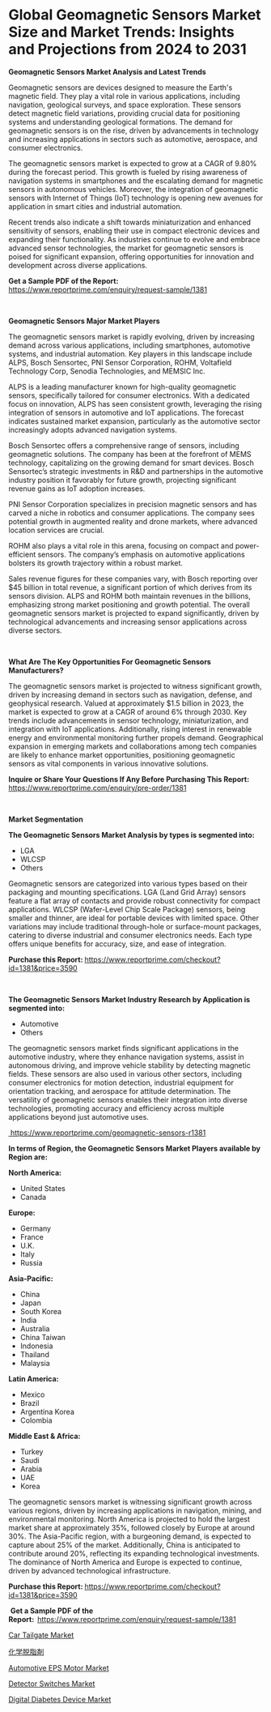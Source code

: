 <p><h1>Global Geomagnetic Sensors Market Size and Market Trends: Insights and Projections from 2024 to 2031</h1></p><p><strong>Geomagnetic Sensors Market Analysis and Latest Trends</strong></p>
<p><p>Geomagnetic sensors are devices designed to measure the Earth's magnetic field. They play a vital role in various applications, including navigation, geological surveys, and space exploration. These sensors detect magnetic field variations, providing crucial data for positioning systems and understanding geological formations. The demand for geomagnetic sensors is on the rise, driven by advancements in technology and increasing applications in sectors such as automotive, aerospace, and consumer electronics.</p><p>The geomagnetic sensors market is expected to grow at a CAGR of 9.80% during the forecast period. This growth is fueled by rising awareness of navigation systems in smartphones and the escalating demand for magnetic sensors in autonomous vehicles. Moreover, the integration of geomagnetic sensors with Internet of Things (IoT) technology is opening new avenues for application in smart cities and industrial automation. </p><p>Recent trends also indicate a shift towards miniaturization and enhanced sensitivity of sensors, enabling their use in compact electronic devices and expanding their functionality. As industries continue to evolve and embrace advanced sensor technologies, the market for geomagnetic sensors is poised for significant expansion, offering opportunities for innovation and development across diverse applications.</p></p>
<p><strong>Get a Sample PDF of the Report:&nbsp;</strong> <a href="https://www.reportprime.com/enquiry/request-sample/1381">https://www.reportprime.com/enquiry/request-sample/1381</a></p>
<p>&nbsp;</p>
<p><strong>Geomagnetic Sensors Major Market Players</strong></p>
<p><p>The geomagnetic sensors market is rapidly evolving, driven by increasing demand across various applications, including smartphones, automotive systems, and industrial automation. Key players in this landscape include ALPS, Bosch Sensortec, PNI Sensor Corporation, ROHM, Voltafield Technology Corp, Senodia Technologies, and MEMSIC Inc.</p><p>ALPS is a leading manufacturer known for high-quality geomagnetic sensors, specifically tailored for consumer electronics. With a dedicated focus on innovation, ALPS has seen consistent growth, leveraging the rising integration of sensors in automotive and IoT applications. The forecast indicates sustained market expansion, particularly as the automotive sector increasingly adopts advanced navigation systems.</p><p>Bosch Sensortec offers a comprehensive range of sensors, including geomagnetic solutions. The company has been at the forefront of MEMS technology, capitalizing on the growing demand for smart devices. Bosch Sensortec’s strategic investments in R&D and partnerships in the automotive industry position it favorably for future growth, projecting significant revenue gains as IoT adoption increases.</p><p>PNI Sensor Corporation specializes in precision magnetic sensors and has carved a niche in robotics and consumer applications. The company sees potential growth in augmented reality and drone markets, where advanced location services are crucial.</p><p>ROHM also plays a vital role in this arena, focusing on compact and power-efficient sensors. The company’s emphasis on automotive applications bolsters its growth trajectory within a robust market.</p><p>Sales revenue figures for these companies vary, with Bosch reporting over $45 billion in total revenue, a significant portion of which derives from its sensors division. ALPS and ROHM both maintain revenues in the billions, emphasizing strong market positioning and growth potential. The overall geomagnetic sensors market is projected to expand significantly, driven by technological advancements and increasing sensor applications across diverse sectors.</p></p>
<p>&nbsp;</p>
<p><strong>What Are The Key Opportunities For Geomagnetic Sensors Manufacturers?</strong></p>
<p><p>The geomagnetic sensors market is projected to witness significant growth, driven by increasing demand in sectors such as navigation, defense, and geophysical research. Valued at approximately $1.5 billion in 2023, the market is expected to grow at a CAGR of around 6% through 2030. Key trends include advancements in sensor technology, miniaturization, and integration with IoT applications. Additionally, rising interest in renewable energy and environmental monitoring further propels demand. Geographical expansion in emerging markets and collaborations among tech companies are likely to enhance market opportunities, positioning geomagnetic sensors as vital components in various innovative solutions.</p></p>
<p><strong>Inquire or Share Your Questions If Any Before Purchasing This Report:</strong> <a href="https://www.reportprime.com/enquiry/pre-order/1381">https://www.reportprime.com/enquiry/pre-order/1381</a></p>
<p>&nbsp;</p>
<p><strong>Market Segmentation</strong></p>
<p><strong>The Geomagnetic Sensors Market Analysis by types is segmented into:</strong></p>
<p><ul><li>LGA</li><li>WLCSP</li><li>Others</li></ul></p>
<p><p>Geomagnetic sensors are categorized into various types based on their packaging and mounting specifications. LGA (Land Grid Array) sensors feature a flat array of contacts and provide robust connectivity for compact applications. WLCSP (Wafer-Level Chip Scale Package) sensors, being smaller and thinner, are ideal for portable devices with limited space. Other variations may include traditional through-hole or surface-mount packages, catering to diverse industrial and consumer electronics needs. Each type offers unique benefits for accuracy, size, and ease of integration.</p></p>
<p><strong>Purchase this Report:&nbsp;</strong><a href="https://www.reportprime.com/checkout?id=1381&price=3590">https://www.reportprime.com/checkout?id=1381&price=3590</a></p>
<p>&nbsp;</p>
<p><strong>The Geomagnetic Sensors Market Industry Research by Application is segmented into:</strong></p>
<p><ul><li>Automotive</li><li>Others</li></ul></p>
<p><p>The geomagnetic sensors market finds significant applications in the automotive industry, where they enhance navigation systems, assist in autonomous driving, and improve vehicle stability by detecting magnetic fields. These sensors are also used in various other sectors, including consumer electronics for motion detection, industrial equipment for orientation tracking, and aerospace for attitude determination. The versatility of geomagnetic sensors enables their integration into diverse technologies, promoting accuracy and efficiency across multiple applications beyond just automotive uses.</p></p>
<p><a href="https://www.reportprime.com/geomagnetic-sensors-r1381">&nbsp;https://www.reportprime.com/geomagnetic-sensors-r1381</a></p>
<p><strong>In terms of Region, the Geomagnetic Sensors Market Players available by Region are:</strong></p>
<p>
    <p> <strong> North America: </strong>
        <ul>
            <li>United States</li>
            <li>Canada</li>
        </ul>
        </p> 
    <p> <strong> Europe: </strong>
        <ul>
            <li>Germany</li>
            <li>France</li>
            <li>U.K.</li>
            <li>Italy</li>
            <li>Russia</li>
        </ul>
        </p> 
    <p> <strong> Asia-Pacific: </strong>
        <ul>
            <li>China</li>
            <li>Japan</li>
            <li>South Korea</li>
            <li>India</li>
            <li>Australia</li>
            <li>China Taiwan</li>
            <li>Indonesia</li>
            <li>Thailand</li>
            <li>Malaysia</li>
        </ul>
        </p> 
    <p> <strong> Latin America: </strong>
        <ul>
            <li>Mexico</li>
            <li>Brazil</li>
            <li>Argentina Korea</li>
            <li>Colombia</li>
        </ul>
        </p> 
    <p> <strong> Middle East & Africa: </strong>
        <ul>
            <li>Turkey</li>
            <li>Saudi</li>
            <li>Arabia</li>
            <li>UAE</li>
            <li>Korea</li>
        </ul>
    </p>
    </p>
<p><p>The geomagnetic sensors market is witnessing significant growth across various regions, driven by increasing applications in navigation, mining, and environmental monitoring. North America is projected to hold the largest market share at approximately 35%, followed closely by Europe at around 30%. The Asia-Pacific region, with a burgeoning demand, is expected to capture about 25% of the market. Additionally, China is anticipated to contribute around 20%, reflecting its expanding technological investments. The dominance of North America and Europe is expected to continue, driven by advanced technological infrastructure.</p></p>
<p><strong>Purchase this Report: </strong><a href="https://www.reportprime.com/checkout?id=1381&price=3590">https://www.reportprime.com/checkout?id=1381&price=3590</a></p>
<p>&nbsp;<strong>Get a Sample PDF of the Report:&nbsp;&nbsp;</strong><a href="https://www.reportprime.com/enquiry/request-sample/1381">https://www.reportprime.com/enquiry/request-sample/1381</a></p>
<p><strong></strong></p>
<p><p><a href="https://www.linkedin.com/pulse/car-tailgate-market-size-growing-cagr-105-report-covers-analysis-p98zc?trackingId=mCvEOcwFT%2BepanVyqhKyIw%3D%3D">Car Tailgate Market</a></p><p><a href="https://medium.com/@anabellewintheiser/%E5%8C%96%E5%AD%A6%E8%84%B1%E8%84%82%E5%89%A4%E7%94%A3%E6%A5%AD%E3%81%AB%E9%96%A2%E3%81%99%E3%82%8B%E6%B4%9E%E5%AF%9F-%E5%B8%82%E5%A0%B4%E3%81%AE%E8%B2%A1%E5%8B%99%E7%8A%B6%E6%B3%81-%E5%B8%82%E5%A0%B4%E8%A6%8F%E6%A8%A1-%E3%81%8A%E3%82%88%E3%81%B32031%E5%B9%B4%E3%81%BE%E3%81%A7%E3%81%AE%E5%8F%8E%E7%9B%8A%E5%88%86%E6%9E%90-dfd09e6c1fc9">化学脱脂剤</a></p><p><a href="https://issuu.com/reportprime-2/docs/automotive-eps-motor-market-size-20_f777c76a876dbd">Automotive EPS Motor Market</a></p><p><a href="https://github.com/dringals/Market-Research-Report-List-5/blob/main/detector-switches-market.md">Detector Switches Market</a></p><p><a href="https://medium.com/@rosslarkin1962/digital-diabetes-device-market-industry-landscape-growth-trajectories-and-global-markets-757b76756f6c">Digital Diabetes Device Market</a></p></p>